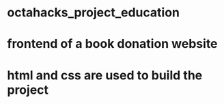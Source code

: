# octahacks_project_education
# frontend of a book donation website
# html and css are used to build the project
